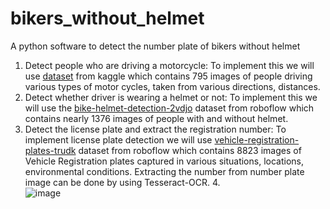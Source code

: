 # bikers_without_helmet
A python software to detect the number plate of bikers without helmet
1. Detect people who are driving a motorcycle: To implement this we will use <a href= "https://www.kaggle.com/datasets/savanagrawal/detect-person-on-motorbike-or-scooter">dataset</a> from kaggle which contains 795 images of people driving various types of motor cycles, taken from various directions, distances.
2. Detect whether driver is wearing a helmet or not: To implement this we will use the <a href="https://universe.roboflow.com/bike-helmets/bike-helmet-detection-2vdjo/dataset/1">bike-helmet-detection-2vdjo</a> dataset from roboflow which contains nearly 1376 images of people with and without helmet.
3. Detect the license plate and extract the registration number: To implement license plate detection we will use <a href="https://universe.roboflow.com/augmented-startups/vehicle-registration-plates-trudk/dataset/1">vehicle-registration-plates-trudk</a> dataset from roboflow which contains 8823 images of Vehicle Registration plates captured in various situations, locations, environmental conditions. Extracting the number from number plate image can be done by using Tesseract-OCR.
4.<br>
   ![image](https://github.com/umair986/bikers_without_helmet/assets/69787249/420f5de4-6411-417e-a89b-3b04ff87711f)
